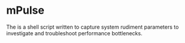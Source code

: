 # mPulse
The is a shell script written to capture system rudiment parameters to investigate and troubleshoot performance bottlenecks.
